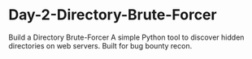 # Day-2-Directory-Brute-Forcer
Build a Directory Brute-Forcer
A simple Python tool to discover hidden directories on web servers. Built for bug bounty recon.


